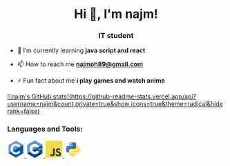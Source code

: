 <h1 align="center">Hi 👋, I'm najm!</h1>
<h3 align="center">IT student</h3>

- 🌱 I’m currently learning **java script and react**

- 📫 How to reach me **najmoh89@gmail.com**

- ⚡ Fun fact about me **i play games and watch anime**

 [![najm's GitHub stats](https://github-readme-stats.vercel.app/api?username=najm&count private=true&show icons=true&theme=radical&hide rank=false)](https://github.com/anuraghazra/github-readme-stats) 


<h3 align="left">Languages and Tools:</h3>
<p align="left"> <a href="https://www.cprogramming.com/" target="_blank" rel="noreferrer"> <img src="https://raw.githubusercontent.com/devicons/devicon/master/icons/c/c-original.svg" alt="c" width="40" height="40"/> </a> <a href="https://www.w3schools.com/cpp/" target="_blank" rel="noreferrer"> <img src="https://raw.githubusercontent.com/devicons/devicon/master/icons/cplusplus/cplusplus-original.svg" alt="cplusplus" width="40" height="40"/> </a> <a href="https://developer.mozilla.org/en-US/docs/Web/JavaScript" target="_blank" rel="noreferrer"> <img src="https://raw.githubusercontent.com/devicons/devicon/master/icons/javascript/javascript-original.svg" alt="javascript" width="40" height="40"/> </a> <a href="https://www.python.org" target="_blank" rel="noreferrer"> <img src="https://raw.githubusercontent.com/devicons/devicon/master/icons/python/python-original.svg" alt="python" width="40" height="40"/> </a> </p>
